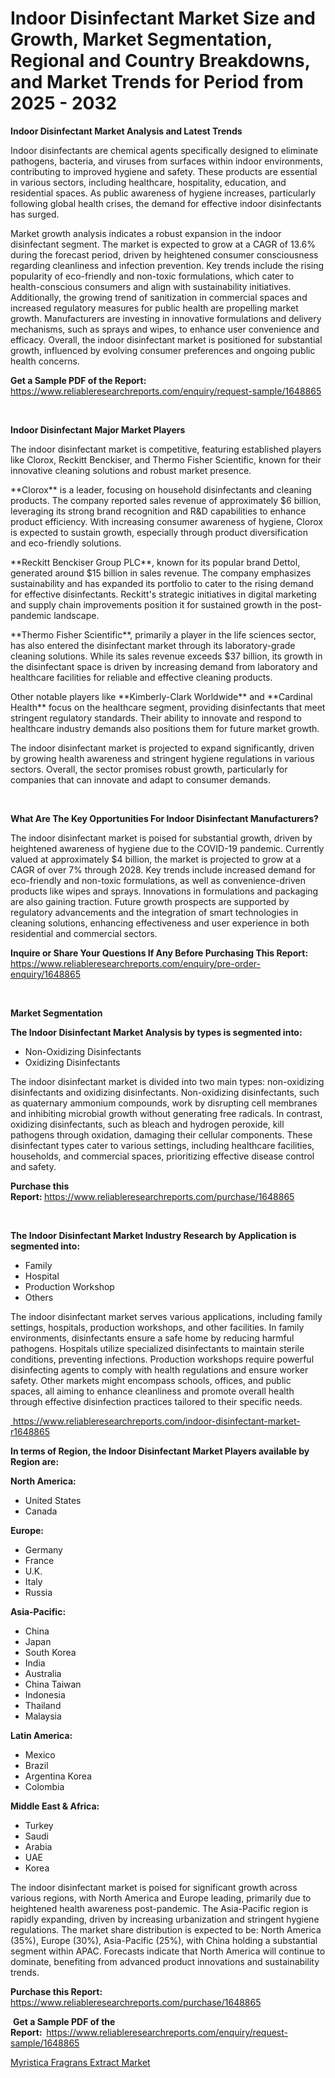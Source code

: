 <p><h1>Indoor Disinfectant Market Size and Growth, Market Segmentation, Regional and Country Breakdowns, and Market Trends for Period from 2025 -  2032</h1></p><p><strong>Indoor Disinfectant Market Analysis and Latest Trends</strong></p>
<p><p>Indoor disinfectants are chemical agents specifically designed to eliminate pathogens, bacteria, and viruses from surfaces within indoor environments, contributing to improved hygiene and safety. These products are essential in various sectors, including healthcare, hospitality, education, and residential spaces. As public awareness of hygiene increases, particularly following global health crises, the demand for effective indoor disinfectants has surged.</p><p>Market growth analysis indicates a robust expansion in the indoor disinfectant segment. The market is expected to grow at a CAGR of 13.6% during the forecast period, driven by heightened consumer consciousness regarding cleanliness and infection prevention. Key trends include the rising popularity of eco-friendly and non-toxic formulations, which cater to health-conscious consumers and align with sustainability initiatives. Additionally, the growing trend of sanitization in commercial spaces and increased regulatory measures for public health are propelling market growth. Manufacturers are investing in innovative formulations and delivery mechanisms, such as sprays and wipes, to enhance user convenience and efficacy. Overall, the indoor disinfectant market is positioned for substantial growth, influenced by evolving consumer preferences and ongoing public health concerns.</p></p>
<p><strong>Get a Sample PDF of the Report:&nbsp;</strong> <a href="https://www.reliableresearchreports.com/enquiry/request-sample/1648865?utm_campaign=3110&utm_medium=2&utm_source=Github&utm_content=ia&utm_term=01042025&utm_id=indoor-disinfectant">https://www.reliableresearchreports.com/enquiry/request-sample/1648865</a></p>
<p>&nbsp;</p>
<p><strong>Indoor Disinfectant Major Market Players</strong></p>
<p><p>The indoor disinfectant market is competitive, featuring established players like Clorox, Reckitt Benckiser, and Thermo Fisher Scientific, known for their innovative cleaning solutions and robust market presence.</p><p>**Clorox** is a leader, focusing on household disinfectants and cleaning products. The company reported sales revenue of approximately $6 billion, leveraging its strong brand recognition and R&D capabilities to enhance product efficiency. With increasing consumer awareness of hygiene, Clorox is expected to sustain growth, especially through product diversification and eco-friendly solutions.</p><p>**Reckitt Benckiser Group PLC**, known for its popular brand Dettol, generated around $15 billion in sales revenue. The company emphasizes sustainability and has expanded its portfolio to cater to the rising demand for effective disinfectants. Reckitt's strategic initiatives in digital marketing and supply chain improvements position it for sustained growth in the post-pandemic landscape.</p><p>**Thermo Fisher Scientific**, primarily a player in the life sciences sector, has also entered the disinfectant market through its laboratory-grade cleaning solutions. While its sales revenue exceeds $37 billion, its growth in the disinfectant space is driven by increasing demand from laboratory and healthcare facilities for reliable and effective cleaning products.</p><p>Other notable players like **Kimberly-Clark Worldwide** and **Cardinal Health** focus on the healthcare segment, providing disinfectants that meet stringent regulatory standards. Their ability to innovate and respond to healthcare industry demands also positions them for future market growth.</p><p>The indoor disinfectant market is projected to expand significantly, driven by growing health awareness and stringent hygiene regulations in various sectors. Overall, the sector promises robust growth, particularly for companies that can innovate and adapt to consumer demands.</p></p>
<p>&nbsp;</p>
<p><strong>What Are The Key Opportunities For Indoor Disinfectant Manufacturers?</strong></p>
<p><p>The indoor disinfectant market is poised for substantial growth, driven by heightened awareness of hygiene due to the COVID-19 pandemic. Currently valued at approximately $4 billion, the market is projected to grow at a CAGR of over 7% through 2028. Key trends include increased demand for eco-friendly and non-toxic formulations, as well as convenience-driven products like wipes and sprays. Innovations in formulations and packaging are also gaining traction. Future growth prospects are supported by regulatory advancements and the integration of smart technologies in cleaning solutions, enhancing effectiveness and user experience in both residential and commercial sectors.</p></p>
<p><strong>Inquire or Share Your Questions If Any Before Purchasing This Report:</strong> <a href="https://www.reliableresearchreports.com/enquiry/pre-order-enquiry/1648865?utm_campaign=3110&utm_medium=2&utm_source=Github&utm_content=ia&utm_term=01042025&utm_id=indoor-disinfectant">https://www.reliableresearchreports.com/enquiry/pre-order-enquiry/1648865</a></p>
<p>&nbsp;</p>
<p><strong>Market Segmentation</strong></p>
<p><strong>The Indoor Disinfectant Market Analysis by types is segmented into:</strong></p>
<p><ul><li>Non-Oxidizing Disinfectants</li><li>Oxidizing Disinfectants</li></ul></p>
<p><p>The indoor disinfectant market is divided into two main types: non-oxidizing disinfectants and oxidizing disinfectants. Non-oxidizing disinfectants, such as quaternary ammonium compounds, work by disrupting cell membranes and inhibiting microbial growth without generating free radicals. In contrast, oxidizing disinfectants, such as bleach and hydrogen peroxide, kill pathogens through oxidation, damaging their cellular components. These disinfectant types cater to various settings, including healthcare facilities, households, and commercial spaces, prioritizing effective disease control and safety.</p></p>
<p><strong>Purchase this Report:&nbsp;</strong><a href="https://www.reliableresearchreports.com/purchase/1648865?utm_campaign=3110&utm_medium=2&utm_source=Github&utm_content=ia&utm_term=01042025&utm_id=indoor-disinfectant">https://www.reliableresearchreports.com/purchase/1648865</a></p>
<p>&nbsp;</p>
<p><strong>The Indoor Disinfectant Market Industry Research by Application is segmented into:</strong></p>
<p><ul><li>Family</li><li>Hospital</li><li>Production Workshop</li><li>Others</li></ul></p>
<p><p>The indoor disinfectant market serves various applications, including family settings, hospitals, production workshops, and other facilities. In family environments, disinfectants ensure a safe home by reducing harmful pathogens. Hospitals utilize specialized disinfectants to maintain sterile conditions, preventing infections. Production workshops require powerful disinfecting agents to comply with health regulations and ensure worker safety. Other markets might encompass schools, offices, and public spaces, all aiming to enhance cleanliness and promote overall health through effective disinfection practices tailored to their specific needs.</p></p>
<p><a href="https://www.reliableresearchreports.com/indoor-disinfectant-market-r1648865?utm_campaign=3110&utm_medium=2&utm_source=Github&utm_content=ia&utm_term=01042025&utm_id=indoor-disinfectant">&nbsp;https://www.reliableresearchreports.com/indoor-disinfectant-market-r1648865</a></p>
<p><strong>In terms of Region, the Indoor Disinfectant Market Players available by Region are:</strong></p>
<p>
    <p> <strong> North America: </strong>
        <ul>
            <li>United States</li>
            <li>Canada</li>
        </ul>
        </p> 
    <p> <strong> Europe: </strong>
        <ul>
            <li>Germany</li>
            <li>France</li>
            <li>U.K.</li>
            <li>Italy</li>
            <li>Russia</li>
        </ul>
        </p> 
    <p> <strong> Asia-Pacific: </strong>
        <ul>
            <li>China</li>
            <li>Japan</li>
            <li>South Korea</li>
            <li>India</li>
            <li>Australia</li>
            <li>China Taiwan</li>
            <li>Indonesia</li>
            <li>Thailand</li>
            <li>Malaysia</li>
        </ul>
        </p> 
    <p> <strong> Latin America: </strong>
        <ul>
            <li>Mexico</li>
            <li>Brazil</li>
            <li>Argentina Korea</li>
            <li>Colombia</li>
        </ul>
        </p> 
    <p> <strong> Middle East & Africa: </strong>
        <ul>
            <li>Turkey</li>
            <li>Saudi</li>
            <li>Arabia</li>
            <li>UAE</li>
            <li>Korea</li>
        </ul>
    </p>
    </p>
<p><p>The indoor disinfectant market is poised for significant growth across various regions, with North America and Europe leading, primarily due to heightened health awareness post-pandemic. The Asia-Pacific region is rapidly expanding, driven by increasing urbanization and stringent hygiene regulations. The market share distribution is expected to be: North America (35%), Europe (30%), Asia-Pacific (25%), with China holding a substantial segment within APAC. Forecasts indicate that North America will continue to dominate, benefiting from advanced product innovations and sustainability trends.</p></p>
<p><strong>Purchase this Report: </strong><a href="https://www.reliableresearchreports.com/purchase/1648865?utm_campaign=3110&utm_medium=2&utm_source=Github&utm_content=ia&utm_term=01042025&utm_id=indoor-disinfectant">https://www.reliableresearchreports.com/purchase/1648865</a></p>
<p>&nbsp;<strong>Get a Sample PDF of the Report:&nbsp;&nbsp;</strong><a href="https://www.reliableresearchreports.com/enquiry/request-sample/1648865?utm_campaign=3110&utm_medium=2&utm_source=Github&utm_content=ia&utm_term=01042025&utm_id=indoor-disinfectant">https://www.reliableresearchreports.com/enquiry/request-sample/1648865</a></p>
<p><strong></strong></p>
<p><p><a href="https://github.com/rianttegang/Market-Research-Report-List-1/blob/main/myristica-fragrans-extract-market.md?utm_campaign=3110&utm_medium=2&utm_source=Github&utm_content=ia&utm_term=01042025&utm_id=indoor-disinfectant">Myristica Fragrans Extract Market</a></p></p>